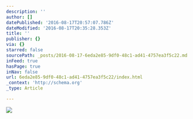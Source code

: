 ```yaml
---
description: ''
author: []
datePublished: '2016-08-17T20:57:07.786Z'
dateModified: '2016-08-17T20:35:28.353Z'
title: ''
publisher: {}
via: {}
starred: false
sourcePath: _posts/2016-08-17-6eda2e85-9df0-48c1-ad41-4757ea3f5c22.md
inFeed: true
hasPage: true
inNav: false
url: 6eda2e85-9df0-48c1-ad41-4757ea3f5c22/index.html
_context: 'http://schema.org'
_type: Article

---
```

![](https://the-grid-user-content.s3-us-west-2.amazonaws.com/5fd7d3b3-05c3-4445-80ad-e87b54133c3a.jpg)